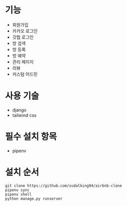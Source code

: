 # 기능

- 회원가입
- 카카오 로그인
- 깃헙 로그인
- 방 검색
- 방 등록
- 방 예약
- 관리 페이지
- 리뷰
- 커스텀 어드민

# 사용 기술

- django
- tailwind css

# 필수 설치 항목

- pipenv

# 설치 순서

```
git clone https://github.com/sudalking94/airbnb-clone
pipenv sync
pipenv shell
python manage.py runserver
```
